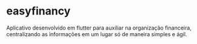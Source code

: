 # easyfinancy
Aplicativo desenvolvido em flutter para auxiliar na organização financeira, centralizando as informações em um lugar só de maneira simples e ágil.
